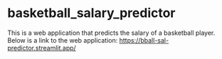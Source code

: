 # basketball_salary_predictor
This is a web application that predicts the salary of a basketball player.
Below is a link to the web application: 
https://bball-sal-predictor.streamlit.app/
